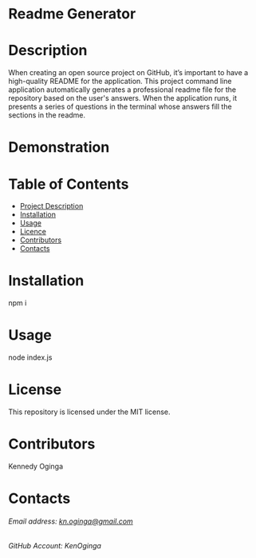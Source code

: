 
  # Readme Generator
    
       
  # Description
  When creating an open source project on GitHub, it’s important to have a high-quality README for the application. This project command line application automatically generates a professional readme file for the repository based on the user's answers. When the application runs, it presents a series of questions in the terminal whose answers fill the sections in the readme.

  # Demonstration



  # Table of Contents
  * [Project Description](#Description)
  * [Installation](#Installation)
  * [Usage](#Usage)
  * [Licence](#License)
  * [Contributors](#Contributors)
  * [Contacts](#Contacts)
  
      
  # Installation
  npm i

  # Usage
  node index.js

  # License
  This repository is licensed under the MIT license.


  # Contributors
  Kennedy Oginga

  
    

  # Contacts
  ###### Email address: kn.oginga@gmail.com
  ###### GitHub Account: KenOginga

    